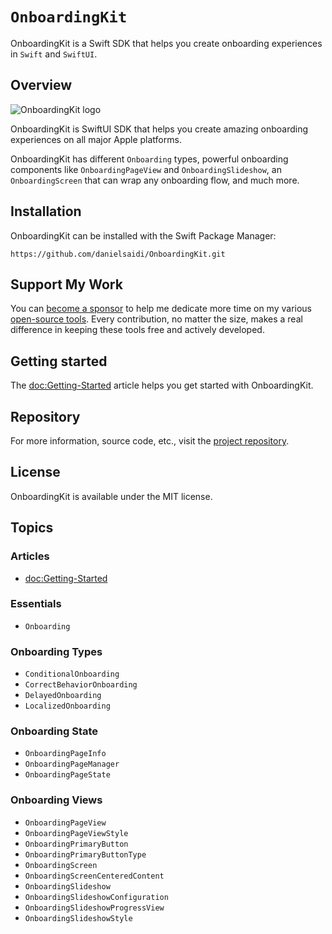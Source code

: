 # ``OnboardingKit``

OnboardingKit is a Swift SDK that helps you create onboarding experiences in `Swift` and `SwiftUI`.


## Overview

![OnboardingKit logo](Logo.png)

OnboardingKit is SwiftUI SDK that helps you create amazing onboarding experiences on all major Apple platforms.

OnboardingKit has different ``Onboarding`` types, powerful onboarding components like ``OnboardingPageView`` and ``OnboardingSlideshow``, an ``OnboardingScreen`` that can wrap any onboarding flow, and much more.



## Installation

OnboardingKit can be installed with the Swift Package Manager:

```
https://github.com/danielsaidi/OnboardingKit.git
```



## Support My Work

You can [become a sponsor][Sponsors] to help me dedicate more time on my various [open-source tools][OpenSource]. Every contribution, no matter the size, makes a real difference in keeping these tools free and actively developed.



## Getting started

The <doc:Getting-Started> article helps you get started with OnboardingKit.



## Repository

For more information, source code, etc., visit the [project repository](https://github.com/danielsaidi/OnboardingKit).



## License

OnboardingKit is available under the MIT license.



## Topics

### Articles

- <doc:Getting-Started>

### Essentials

- ``Onboarding``

### Onboarding Types

- ``ConditionalOnboarding``
- ``CorrectBehaviorOnboarding``
- ``DelayedOnboarding``
- ``LocalizedOnboarding``

### Onboarding State

- ``OnboardingPageInfo``
- ``OnboardingPageManager``
- ``OnboardingPageState``

### Onboarding Views

- ``OnboardingPageView``
- ``OnboardingPageViewStyle``
- ``OnboardingPrimaryButton``
- ``OnboardingPrimaryButtonType``
- ``OnboardingScreen``
- ``OnboardingScreenCenteredContent``
- ``OnboardingSlideshow``
- ``OnboardingSlideshowConfiguration``
- ``OnboardingSlideshowProgressView``
- ``OnboardingSlideshowStyle``


[Email]: mailto:daniel.saidi@gmail.com
[Website]: https://danielsaidi.com
[GitHub]: https://github.com/danielsaidi
[OpenSource]: https://danielsaidi.com/opensource
[Sponsors]: https://github.com/sponsors/danielsaidi
